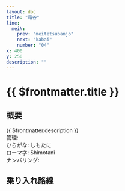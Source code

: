 ```yaml
---
layout: doc
title: "霜谷"
line:
  meiN:
    prev: "meitetsubanjo"
    next: "kabai"
    number: "04"
x: 400
y: 250
description: ""
---
```


# {{ $frontmatter.title }}
<!-- ![駅の写真の説明](駅の写真のURL) -->

## 概要
{{ $frontmatter.description }}  
管理:   
ひらがな: しもたに  
ローマ字: Shimotani  
ナンバリング: <Numberling />

## 乗り入れ路線
<LineInfo />
